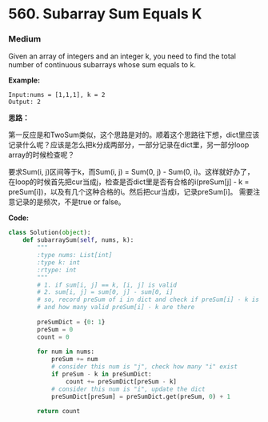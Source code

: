 # 560. Subarray Sum Equals K
### Medium

Given an array of integers and an integer k, you need to find the total number of continuous subarrays whose sum equals to k.

**Example:**

```
Input:nums = [1,1,1], k = 2
Output: 2
```

**思路：**

第一反应是和TwoSum类似，这个思路是对的。顺着这个思路往下想，dict里应该记录什么呢？应该是怎么把k分成两部分，一部分记录在dict里，另一部分loop array的时候检查呢？

要求Sum(i, j)区间等于k，而Sum(i, j) = Sum(0, j) - Sum(0, i)。这样就好办了，在loop的时候首先把cur当成j，检查是否dict里是否有合格的i(preSum[j] - k = preSum[i])，以及有几个这种合格的i。然后把cur当成i，记录preSum[i]。 需要注意记录的是频次，不是true or false。

**Code:**
```python
class Solution(object):
    def subarraySum(self, nums, k):
        """
        :type nums: List[int]
        :type k: int
        :rtype: int
        """
        # 1. if sum[i, j] == k, [i, j] is valid
        # 2. sum[i, j] = sum[0, j] - sum[0, i]
        # so, record preSum of i in dict and check if preSum[i] - k is already recorded,
        # and how many valid preSum[i] - k are there
        
        preSumDict = {0: 1}
        preSum = 0
        count = 0
        
        for num in nums:
            preSum += num
            # consider this num is "j", check how many "i" exist
            if preSum - k in preSumDict:
                count += preSumDict[preSum - k]
            # consider this num is "i", update the dict
            preSumDict[preSum] = preSumDict.get(preSum, 0) + 1
            
        return count
```
